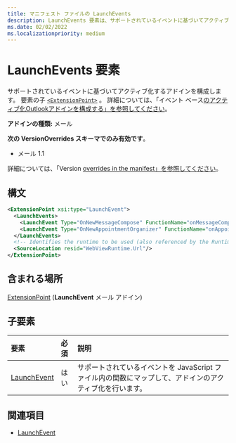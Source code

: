 ```yaml
---
title: マニフェスト ファイルの LaunchEvents
description: LaunchEvents 要素は、サポートされているイベントに基づいてアクティブ化するアドインを構成します。
ms.date: 02/02/2022
ms.localizationpriority: medium
---
```


# <a name="launchevents-element"></a>LaunchEvents 要素

サポートされているイベントに基づいてアクティブ化するアドインを構成します。 要素の子 [`<ExtensionPoint>`](extensionpoint.md) 。 詳細については、「イベント ベース[のアクティブ化Outlookアドインを構成する」を参照してください](../../outlook/autolaunch.md)。

**アドインの種類:** メール

**次の VersionOverrides スキーマでのみ有効です**。

- メール 1.1

詳細については、「Version [overrides in the manifest」を参照してください](../../develop/add-in-manifests.md#version-overrides-in-the-manifest)。

## <a name="syntax"></a>構文

```XML
<ExtensionPoint xsi:type="LaunchEvent">
  <LaunchEvents>
    <LaunchEvent Type="OnNewMessageCompose" FunctionName="onMessageComposeHandler"/>
    <LaunchEvent Type="OnNewAppointmentOrganizer" FunctionName="onAppointmentComposeHandler"/>
  </LaunchEvents>
  <!-- Identifies the runtime to be used (also referenced by the Runtime element). -->
  <SourceLocation resid="WebViewRuntime.Url"/>
</ExtensionPoint>
```

## <a name="contained-in"></a>含まれる場所

[ExtensionPoint](extensionpoint.md) (**LaunchEvent** メール アドイン)

## <a name="child-elements"></a>子要素

|  要素 |  必須  |  説明  |
|:-----|:-----|:-----|
| [LaunchEvent](launchevent.md) | はい |  サポートされているイベントを JavaScript ファイル内の関数にマップして、アドインのアクティブ化を行います。 |

## <a name="see-also"></a>関連項目

- [LaunchEvent](launchevent.md)
